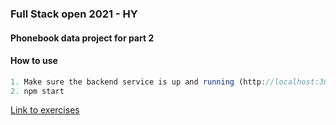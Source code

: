 ### Full Stack open 2021 - HY

#### Phonebook data project for part 2

#### How to use

```javascript 
1. Make sure the backend service is up and running (http://localhost:3001) before local execution
2. npm start
``` 

[Link to exercises](https://fullstackopen.com/osa2/palvelimella_olevan_datan_muokkaaminen#tehtavat-2-15-2-18)
